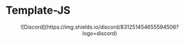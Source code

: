 # Template-JS
<div align="center">
  ![Discord](https://img.shields.io/discord/831251454655594506?logo=discord)
</div>
